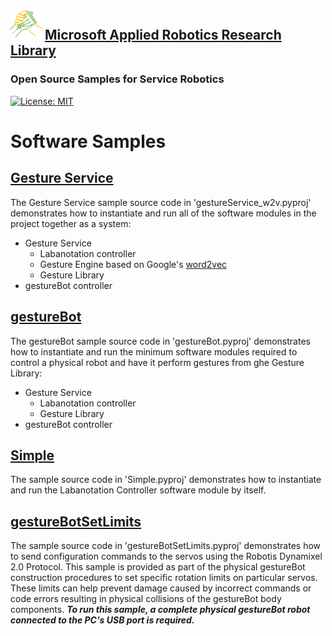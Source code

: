 ## ![logo](../../img/MARR_logo.png) [Microsoft Applied Robotics Research Library](https://special-giggle-b26bab5f.pages.github.io/)
### Open Source Samples for Service Robotics
[![License: MIT](https://img.shields.io/badge/License-MIT-yellow.svg)](https://opensource.org/licenses/MIT)  

# Software Samples

## [Gesture Service](https://github.com/microsoft/gestureBotDesignKit/tree/main/src/Samples/gestureService_w2v)
The Gesture Service sample source code in 'gestureService_w2v.pyproj' demonstrates how to instantiate and run all of the software modules in the project together as a system: 
- Gesture Service
  - Labanotation controller
  - Gesture Engine based on Google's [word2vec](https://code.google.com/archive/p/word2vec/#!)
  - Gesture Library
- gestureBot controller


## [gestureBot](https://github.com/microsoft/gestureBotDesignKit/tree/main/src/Samples/gestureBot)
The gestureBot sample source code in 'gestureBot.pyproj' demonstrates how to instantiate and run the minimum software modules required to control a physical robot and have it perform gestures from ghe Gesture Library:
- Gesture Service
  - Labanotation controller
  - Gesture Library
- gestureBot controller

## [Simple](https://github.com/microsoft/gestureBotDesignKit/tree/main/src/Samples/Simple)
The sample source code in 'Simple.pyproj' demonstrates how to instantiate and run the Labanotation Controller software module by itself.

## [gestureBotSetLimits](https://github.com/microsoft/gestureBotDesignKit/tree/main/src/Samples/gestureBotSetLimits)
The sample source code in 'gestureBotSetLimits.pyproj' demonstrates how to send configuration commands to the servos using the Robotis Dynamixel 2.0 Protocol. This sample is provided as part of the physical gestureBot construction procedures to set specific rotation limits on particular servos. These limits can help prevent damage caused by incorrect commands or code errors resulting in physical collisions of the gestureBot body components. ***To run this sample, a complete physical gestureBot robot connected to the PC's USB port is required.*** 
